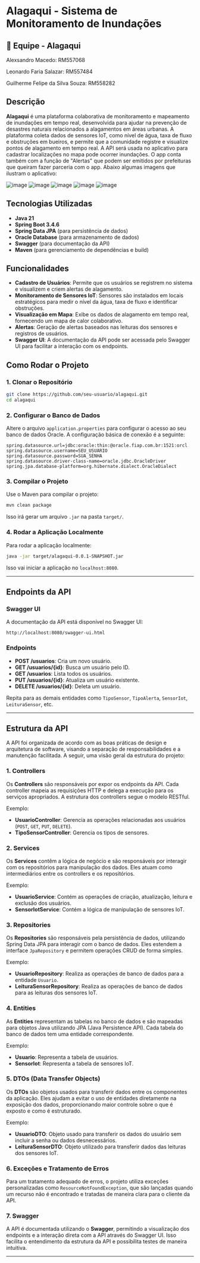 
# Alagaqui - Sistema de Monitoramento de Inundações

## 👤 Equipe - Alagaqui

Alexsandro Macedo: RM557068

Leonardo Faria Salazar: RM557484

Guilherme Felipe da Silva Souza: RM558282

## Descrição

**Alagaqui** é uma plataforma colaborativa de monitoramento e mapeamento de inundações em tempo real, desenvolvida para ajudar na prevenção de desastres naturais relacionados a alagamentos em áreas urbanas. A plataforma coleta dados de sensores IoT, como nível de água, taxa de fluxo e obstruções em bueiros, e permite que a comunidade registre e visualize pontos de alagamento em tempo real. A API será usada no aplicativo para cadastrar localizações no mapa pode ocorrer inundações. O app conta também com a função de "Alertas" que podem ser emitidos por prefeituras que queiram fazer parceria com o app. Abaixo algumas imagens que ilustram o aplicativo:

![image](https://github.com/user-attachments/assets/6d304771-9b52-40c9-8f12-aa2f7521a283)
![image](https://github.com/user-attachments/assets/63b9db8c-a5d9-49d2-9fc1-fffc2c962f3f)
![image](https://github.com/user-attachments/assets/af99d90c-bcbc-43a9-ae62-047c8f70354a)
![image](https://github.com/user-attachments/assets/ff6d3d40-d0b6-4447-b120-03349191599c)
![image](https://github.com/user-attachments/assets/addbfa51-f244-4eb2-92d3-009d0d12562d)

## Tecnologias Utilizadas

- **Java 21**
- **Spring Boot 3.4.6**
- **Spring Data JPA** (para persistência de dados)
- **Oracle Database** (para armazenamento de dados)
- **Swagger** (para documentação da API)
- **Maven** (para gerenciamento de dependências e build)

## Funcionalidades

- **Cadastro de Usuários**: Permite que os usuários se registrem no sistema e visualizem e criem alertas de alagamento.
- **Monitoramento de Sensores IoT**: Sensores são instalados em locais estratégicos para medir o nível da água, taxa de fluxo e identificar obstruções.
- **Visualização em Mapa**: Exibe os dados de alagamento em tempo real, fornecendo um mapa de calor colaborativo.
- **Alertas**: Geração de alertas baseados nas leituras dos sensores e registros de usuários.
- **Swagger UI**: A documentação da API pode ser acessada pelo Swagger UI para facilitar a interação com os endpoints.

## Como Rodar o Projeto

### 1. Clonar o Repositório

```bash
git clone https://github.com/seu-usuario/alagaqui.git
cd alagaqui
```

### 2. Configurar o Banco de Dados

Altere o arquivo `application.properties` para configurar o acesso ao seu banco de dados Oracle. A configuração básica de conexão é a seguinte:

```properties
spring.datasource.url=jdbc:oracle:thin:@oracle.fiap.com.br:1521:orcl
spring.datasource.username=SEU_USUARIO
spring.datasource.password=SUA_SENHA
spring.datasource.driver-class-name=oracle.jdbc.OracleDriver
spring.jpa.database-platform=org.hibernate.dialect.OracleDialect
```

### 3. Compilar o Projeto

Use o Maven para compilar o projeto:

```bash
mvn clean package
```

Isso irá gerar um arquivo `.jar` na pasta `target/`.

### 4. Rodar a Aplicação Localmente

Para rodar a aplicação localmente:

```bash
java -jar target/alagaqui-0.0.1-SNAPSHOT.jar
```

Isso vai iniciar a aplicação no `localhost:8080`.

---

## Endpoints da API

### Swagger UI

A documentação da API está disponível no Swagger UI:

```
http://localhost:8080/swagger-ui.html
```

### Endpoints

- **POST /usuarios**: Cria um novo usuário.
- **GET /usuarios/{id}**: Busca um usuário pelo ID.
- **GET /usuarios**: Lista todos os usuários.
- **PUT /usuarios/{id}**: Atualiza um usuário existente.
- **DELETE /usuarios/{id}**: Deleta um usuário.

Repita para as demais entidades como `TipoSensor`, `TipoAlerta`, `SensorIot`, `LeituraSensor`, etc.

---

## Estrutura da API

A API foi organizada de acordo com as boas práticas de design e arquitetura de software, visando a separação de responsabilidades e a manutenção facilitada. A seguir, uma visão geral da estrutura do projeto:

### 1. **Controllers**

Os **Controllers** são responsáveis por expor os endpoints da API. Cada controller mapeia as requisições HTTP e delega a execução para os serviços apropriados. A estrutura dos controllers segue o modelo RESTful.

Exemplo:
- **UsuarioController**: Gerencia as operações relacionadas aos usuários (`POST`, `GET`, `PUT`, `DELETE`).
- **TipoSensorController**: Gerencia os tipos de sensores.

### 2. **Services**

Os **Services** contêm a lógica de negócio e são responsáveis por interagir com os repositórios para manipulação dos dados. Eles atuam como intermediários entre os controllers e os repositórios.

Exemplo:
- **UsuarioService**: Contém as operações de criação, atualização, leitura e exclusão dos usuários.
- **SensorIotService**: Contém a lógica de manipulação de sensores IoT.

### 3. **Repositories**

Os **Repositories** são responsáveis pela persistência de dados, utilizando Spring Data JPA para interagir com o banco de dados. Eles estendem a interface `JpaRepository` e permitem operações CRUD de forma simples.

Exemplo:
- **UsuarioRepository**: Realiza as operações de banco de dados para a entidade `Usuario`.
- **LeituraSensorRepository**: Realiza as operações de banco de dados para as leituras dos sensores IoT.

### 4. **Entities**

As **Entities** representam as tabelas no banco de dados e são mapeadas para objetos Java utilizando JPA (Java Persistence API). Cada tabela do banco de dados tem uma entidade correspondente.

Exemplo:
- **Usuario**: Representa a tabela de usuários.
- **SensorIot**: Representa a tabela de sensores IoT.

### 5. **DTOs (Data Transfer Objects)**

Os **DTOs** são objetos usados para transferir dados entre os componentes da aplicação. Eles ajudam a evitar o uso de entidades diretamente na exposição dos dados, proporcionando maior controle sobre o que é exposto e como é estruturado.

Exemplo:
- **UsuarioDTO**: Objeto usado para transferir os dados do usuário sem incluir a senha ou dados desnecessários.
- **LeituraSensorDTO**: Objeto utilizado para transferir dados das leituras dos sensores IoT.

### 6. **Exceções e Tratamento de Erros**

Para um tratamento adequado de erros, o projeto utiliza exceções personalizadas como `ResourceNotFoundException`, que são lançadas quando um recurso não é encontrado e tratadas de maneira clara para o cliente da API.

### 7. **Swagger**

A API é documentada utilizando o **Swagger**, permitindo a visualização dos endpoints e a interação direta com a API através do Swagger UI. Isso facilita o entendimento da estrutura da API e possibilita testes de maneira intuitiva.

---
